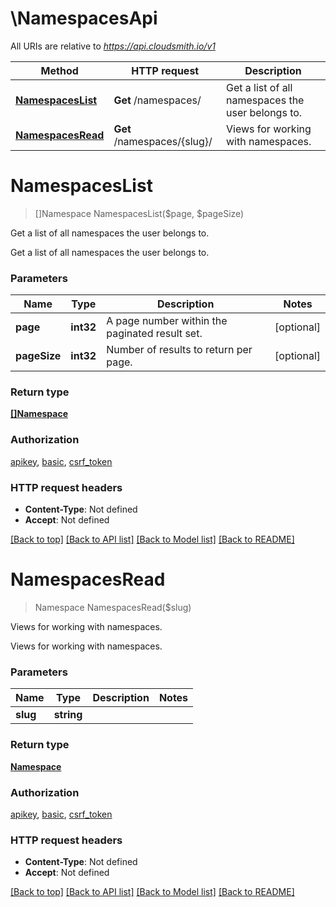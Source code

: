 # \NamespacesApi

All URIs are relative to *https://api.cloudsmith.io/v1*

Method | HTTP request | Description
------------- | ------------- | -------------
[**NamespacesList**](NamespacesApi.md#NamespacesList) | **Get** /namespaces/ | Get a list of all namespaces the user belongs to.
[**NamespacesRead**](NamespacesApi.md#NamespacesRead) | **Get** /namespaces/{slug}/ | Views for working with namespaces.


# **NamespacesList**
> []Namespace NamespacesList($page, $pageSize)

Get a list of all namespaces the user belongs to.

Get a list of all namespaces the user belongs to.


### Parameters

Name | Type | Description  | Notes
------------- | ------------- | ------------- | -------------
 **page** | **int32**| A page number within the paginated result set. | [optional] 
 **pageSize** | **int32**| Number of results to return per page. | [optional] 

### Return type

[**[]Namespace**](Namespace.md)

### Authorization

[apikey](../README.md#apikey), [basic](../README.md#basic), [csrf_token](../README.md#csrf_token)

### HTTP request headers

 - **Content-Type**: Not defined
 - **Accept**: Not defined

[[Back to top]](#) [[Back to API list]](../README.md#documentation-for-api-endpoints) [[Back to Model list]](../README.md#documentation-for-models) [[Back to README]](../README.md)

# **NamespacesRead**
> Namespace NamespacesRead($slug)

Views for working with namespaces.

Views for working with namespaces.


### Parameters

Name | Type | Description  | Notes
------------- | ------------- | ------------- | -------------
 **slug** | **string**|  | 

### Return type

[**Namespace**](Namespace.md)

### Authorization

[apikey](../README.md#apikey), [basic](../README.md#basic), [csrf_token](../README.md#csrf_token)

### HTTP request headers

 - **Content-Type**: Not defined
 - **Accept**: Not defined

[[Back to top]](#) [[Back to API list]](../README.md#documentation-for-api-endpoints) [[Back to Model list]](../README.md#documentation-for-models) [[Back to README]](../README.md)

